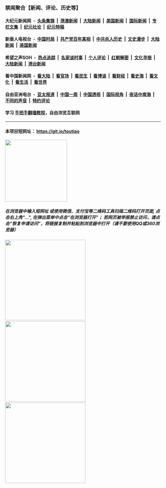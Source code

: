 ### 禁闻聚合【新闻、评论、历史等】

#### 大纪元新闻网 &nbsp;-&nbsp; [头条集锦](indexes/E头条集锦.md?t=02081744) &nbsp;|&nbsp; [港澳新闻](indexes/E港澳新闻.md?t=02081744)  &nbsp;|&nbsp; [大陆新闻](indexes/E大陆新闻.md?t=02081744) &nbsp;|&nbsp; [美国新闻](indexes/E美国新闻.md?t=02081744) &nbsp;|&nbsp; [国际新闻](indexes/E国际新闻.md?t=02081744) &nbsp;|&nbsp; [专栏文集](indexes/E专栏文集.md?t=02081744) &nbsp;|&nbsp; [纪元社论](indexes/E纪元社论.md?t=02081744) &nbsp;|&nbsp; [纪元特稿](indexes/E纪元特稿.md?t=02081744) 

#### 新唐人电视台 &nbsp;-&nbsp; [中国时局](indexes/N中国时局.md?t=02081744) &nbsp;|&nbsp; [共产党百年真相](indexes/N共产党百年真相.md?t=02081744) &nbsp;|&nbsp; [中共杀人历史](indexes/N中共杀人历史.md?t=02081744) &nbsp;|&nbsp; [文史漫步](indexes/N文史漫步.md?t=02081744) &nbsp;|&nbsp; [大陆新闻](indexes/N大陆新闻.md?t=02081744) &nbsp;|&nbsp; [美国新闻](indexes/N美国新闻.md?t=02081744)

#### 希望之声SOH &nbsp;-&nbsp; [热点追踪](indexes/H热点追踪.md?t=02081744) &nbsp;|&nbsp; [名家谈时事](indexes/H名家谈时事.md?t=02081744) &nbsp;|&nbsp; [个人评论](indexes/H个人评论.md?t=02081744)  &nbsp;|&nbsp; [红朝解密](indexes/H红朝解密.md?t=02081744) &nbsp;|&nbsp; [文化寻根](indexes/H文化寻根.md?t=02081744) &nbsp;|&nbsp; [大陆新闻](indexes/H大陆新闻.md?t=02081744) &nbsp;|&nbsp; [港台新闻](indexes/H港台新闻.md?t=02081744)

#### 看中国新闻网 &nbsp;-&nbsp; [看大陆](indexes/S看大陆.md?t=02081744) &nbsp;|&nbsp; [看官场](indexes/S看官场.md?t=02081744) &nbsp;|&nbsp; [看民生](indexes/S看民生.md?t=02081744)  &nbsp;|&nbsp; [看博谈](indexes/S看博谈.md?t=02081744) &nbsp;|&nbsp; [看财经](indexes/S看财经.md?t=02081744) &nbsp;|&nbsp; [看史海](indexes/S看史海.md?t=02081744) &nbsp;|&nbsp; [看文化](indexes/S看文化.md?t=02081744) &nbsp;|&nbsp; [看生活](indexes/S看生活.md?t=02081744) &nbsp;|&nbsp; [看世界](indexes/S看世界.md?t=02081744)

#### 自由亚洲电台 &nbsp;-&nbsp; [亚太报道](indexes/R亚太报道.md?t=02081744) &nbsp;|&nbsp; [中国一周](indexes/R中国一周.md?t=02081744) &nbsp;|&nbsp; [中国透视](indexes/R中国透视.md?t=02081744)  &nbsp;|&nbsp; [国际视角](indexes/R国际视角.md?t=02081744) &nbsp;|&nbsp; [夜话中南海](indexes/R夜话中南海.md?t=02081744) &nbsp;|&nbsp; [不同的声音](indexes/R不同的声音.md?t=02081744) &nbsp;|&nbsp; [特约评论](indexes/R特约评论.md?t=02081744)

#### 学习 [手把手翻墙教程](https://github.com/gfw-breaker/guides/wiki)，自由浏览互联网

----

#### 本项目短网址： https://git.io/toutiao
<img src="https://raw.githubusercontent.com/gfw-breaker/banned-news/master/scripts/img/qr.png" width="200px"/>  

##### 在浏览器中输入短网址 或使用微信、支付宝等二维码工具扫描二维码打开页面, 点击右上角"...", 在弹出菜单中点击“在浏览器打开”； 若网页被举报禁止访问，请点击“恢复申请访问”，将链接复制并粘贴到浏览器中打开（请不要使用QQ或360浏览器）

<img src="https://raw.githubusercontent.com/gfw-breaker/banned-news/master/scripts/img/1.png" width="260px"/> &nbsp; <img src="https://raw.githubusercontent.com/gfw-breaker/banned-news/master/scripts/img/2.png" width="260px"/> &nbsp; <img src="https://raw.githubusercontent.com/gfw-breaker/banned-news/master/scripts/img/3.png" width="260px"/>

